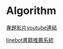 # Algorithm

[專題影片youtube連結](https://www.youtube.com/watch?v=DheBnBML2cw)


[linebot書籍推薦系統](https://youtu.be/HlQsczxLR7Y)
